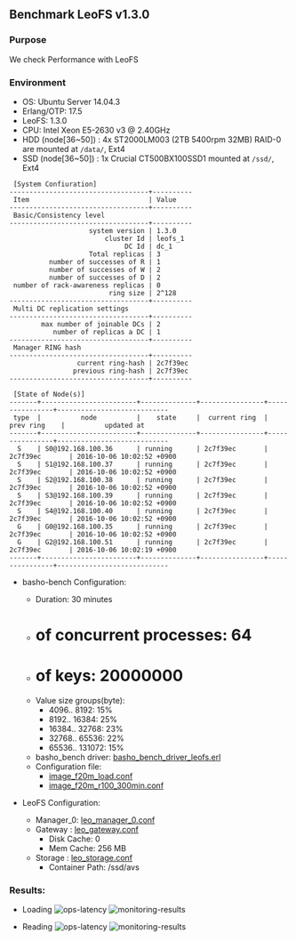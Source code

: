 ## Benchmark LeoFS v1.3.0

### Purpose
We check Performance with LeoFS

### Environment

* OS: Ubuntu Server 14.04.3
* Erlang/OTP: 17.5
* LeoFS: 1.3.0
* CPU: Intel Xeon E5-2630 v3 @ 2.40GHz
* HDD (node[36~50]) : 4x ST2000LM003 (2TB 5400rpm 32MB) RAID-0 are mounted at `/data/`, Ext4
* SSD (node[36~50]) : 1x Crucial CT500BX100SSD1 mounted at `/ssd/`, Ext4

```
 [System Confiuration]
-----------------------------------+----------
 Item                              | Value
-----------------------------------+----------
 Basic/Consistency level
-----------------------------------+----------
                    system version | 1.3.0
                        cluster Id | leofs_1
                             DC Id | dc_1
                    Total replicas | 3
          number of successes of R | 1
          number of successes of W | 2
          number of successes of D | 2
 number of rack-awareness replicas | 0
                         ring size | 2^128
-----------------------------------+----------
 Multi DC replication settings
-----------------------------------+----------
        max number of joinable DCs | 2
           number of replicas a DC | 1
-----------------------------------+----------
 Manager RING hash
-----------------------------------+----------
                 current ring-hash | 2c7f39ec
                previous ring-hash | 2c7f39ec
-----------------------------------+----------

 [State of Node(s)]
-------+------------------------+--------------+----------------+----------------+----------------------------
 type  |          node          |    state     |  current ring  |   prev ring    |          updated at
-------+------------------------+--------------+----------------+----------------+----------------------------
  S    | S0@192.168.100.36      | running      | 2c7f39ec       | 2c7f39ec       | 2016-10-06 10:02:52 +0900
  S    | S1@192.168.100.37      | running      | 2c7f39ec       | 2c7f39ec       | 2016-10-06 10:02:52 +0900
  S    | S2@192.168.100.38      | running      | 2c7f39ec       | 2c7f39ec       | 2016-10-06 10:02:52 +0900
  S    | S3@192.168.100.39      | running      | 2c7f39ec       | 2c7f39ec       | 2016-10-06 10:02:52 +0900
  S    | S4@192.168.100.40      | running      | 2c7f39ec       | 2c7f39ec       | 2016-10-06 10:02:52 +0900
  G    | G0@192.168.100.35      | running      | 2c7f39ec       | 2c7f39ec       | 2016-10-06 10:02:52 +0900
  G    | G2@192.168.100.51      | running      | 2c7f39ec       | 2c7f39ec       | 2016-10-06 10:02:19 +0900
-------+------------------------+--------------+----------------+----------------+----------------------------

```

* basho-bench Configuration:
    * Duration: 30 minutes
    * # of concurrent processes: 64
    * # of keys: 20000000
    * Value size groups(byte):
        *    4096..   8192: 15%
        *    8192..  16384: 25%
        *   16384..  32768: 23%
        *   32768..  65536: 22%
        *   65536.. 131072: 15%
    * basho_bench driver: [basho_bench_driver_leofs.erl](https://github.com/leo-project/basho_bench/blob/master/src/basho_bench_driver_leofs.erl)
    * Configuration file: 
        * [image_f20m_load.conf](load/image_f20m_load.conf)
        * [image_f20m_r100_300min.conf](read/image_f20m_r100_300min.conf)

* LeoFS Configuration:
    * Manager_0: [leo_manager_0.conf](conf/G0/leo_manager.conf)
    * Gateway  : [leo_gateway.conf](conf/G0/leo_gateway.conf)
        * Disk Cache: 0
        * Mem Cache: 256 MB
    * Storage  : [leo_storage.conf](conf/S0/leo_storage.conf)
        * Container Path: /ssd/avs

### Results:
* Loading
    ![ops-latency](load/summary.png)
    ![monitoring-results](grafana_load.png)

* Reading
    ![ops-latency](read/summary.png)
    ![monitoring-results](grafana_read.png)
